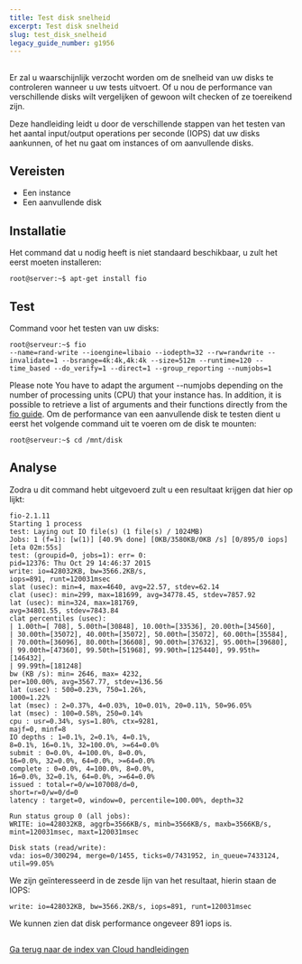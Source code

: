 ```yaml
---
title: Test disk snelheid
excerpt: Test disk snelheid
slug: test_disk_snelheid
legacy_guide_number: g1956
---
```



## 
Er zal u waarschijnlijk verzocht worden om de snelheid van uw disks te controleren wanneer u uw tests uitvoert. Of u nou de performance van verschillende disks wilt vergelijken of gewoon wilt checken of ze toereikend zijn. 

Deze handleiding leidt u door de verschillende stappen van het testen van het aantal input/output operations per seconde (IOPS) dat uw disks aankunnen, of het nu gaat om instances of om aanvullende disks.


## Vereisten

- Een instance
- Een aanvullende disk




## Installatie
Het command dat u nodig heeft is niet standaard beschikbaar, u zult het eerst moeten installeren: 


```
root@server:~$ apt-get install fio
```




## Test
Command voor het testen van uw disks: 


```
root@serveur:~$ fio 
--name=rand-write --ioengine=libaio --iodepth=32 --rw=randwrite --invalidate=1 --bsrange=4k:4k,4k:4k --size=512m --runtime=120 --time_based --do_verify=1 --direct=1 --group_reporting --numjobs=1
```


Please note
You have to adapt the argument 
--numjobs depending on the number of processing units (CPU) that your instance has.
In addition, it is possible to retrieve a list of arguments and their functions directly from the [fio guide](https://github.com/axboe/fio/blob/master/HOWTO).
Om de performance van een aanvullende disk te testen dient u eerst het volgende command uit te voeren om de disk te mounten: 


```
root@serveur:~$ cd /mnt/disk
```




## Analyse
Zodra u dit command hebt uitgevoerd zult u een resultaat krijgen dat hier op lijkt:


```
fio-2.1.11
Starting 1 process
test: Laying out IO file(s) (1 file(s) / 1024MB)
Jobs: 1 (f=1): [w(1)] [40.9% done] [0KB/3580KB/0KB /s] [0/895/0 iops] [eta 02m:55s]
test: (groupid=0, jobs=1): err= 0: 
pid=12376: Thu Oct 29 14:46:37 2015
write: io=428032KB, bw=3566.2KB/s, 
iops=891, runt=120031msec
slat (usec): min=4, max=4640, avg=22.57, stdev=62.14
clat (usec): min=299, max=181699, avg=34778.45, stdev=7857.92
lat (usec): min=324, max=181769, 
avg=34801.55, stdev=7843.84
clat percentiles (usec):
| 1.00th=[ 708], 5.00th=[30848], 10.00th=[33536], 20.00th=[34560],
| 30.00th=[35072], 40.00th=[35072], 50.00th=[35072], 60.00th=[35584],
| 70.00th=[36096], 80.00th=[36608], 90.00th=[37632], 95.00th=[39680],
| 99.00th=[47360], 99.50th=[51968], 99.90th=[125440], 99.95th=[146432],
| 99.99th=[181248]
bw (KB /s): min= 2646, max= 4232, 
per=100.00%, avg=3567.77, stdev=136.56
lat (usec) : 500=0.23%, 750=1.26%, 
1000=1.22%
lat (msec) : 2=0.37%, 4=0.03%, 10=0.01%, 20=0.11%, 50=96.05%
lat (msec) : 100=0.58%, 250=0.14%
cpu : usr=0.34%, sys=1.80%, ctx=9281, 
majf=0, minf=8
IO depths : 1=0.1%, 2=0.1%, 4=0.1%, 
8=0.1%, 16=0.1%, 32=100.0%, >=64=0.0%
submit : 0=0.0%, 4=100.0%, 8=0.0%, 
16=0.0%, 32=0.0%, 64=0.0%, >=64=0.0%
complete : 0=0.0%, 4=100.0%, 8=0.0%, 
16=0.0%, 32=0.1%, 64=0.0%, >=64=0.0%
issued : total=r=0/w=107008/d=0, 
short=r=0/w=0/d=0
latency : target=0, window=0, percentile=100.00%, depth=32

Run status group 0 (all jobs):
WRITE: io=428032KB, aggrb=3566KB/s, minb=3566KB/s, maxb=3566KB/s, 
mint=120031msec, maxt=120031msec

Disk stats (read/write):
vda: ios=0/300294, merge=0/1455, ticks=0/7431952, in_queue=7433124, 
util=99.05%
```


We zijn geïnteresseerd in de zesde lijn van het resultaat, hierin staan de IOPS:


```
write: io=428032KB, bw=3566.2KB/s, iops=891, runt=120031msec
```


We kunnen zien dat disk performance ongeveer 891 iops is.


## 
[Ga terug naar de index van Cloud handleidingen]({legacy}1785)

